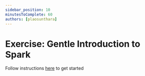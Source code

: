 ```yaml
---
sidebar_position: 10
minutesToComplete: 60
authors: [plaosunthara]
---
```


# Exercise: Gentle Introduction to Spark
Follow instructions [here](https://github.com/data-derp/small-exercises/tree/master/gentle-introduction-to-spark) to get started
